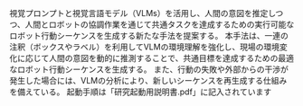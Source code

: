 視覚プロンプトと視覚言語モデル（VLMs）を活用し、人間の意図を推定しつつ、人間とロボットの協調作業を通じて共通タスクを達成するための実行可能なロボット行動シーケンスを生成する新たな手法を提案する。
本手法は、一連の注釈（ボックスやラベル）を利用してVLMの環境理解を強化し、現場の環境変化に応じて人間の意図を動的に推測することで、共通目標を達成するための最適なロボット行動シーケンスを生成する。
また、行動の失敗や外部からの干渉が発生した場合には、VLMの分析により、新しいシーケンスを再生成する仕組みを備えている。
起動手順は「研究起動用説明書.pdf」に記入されています
